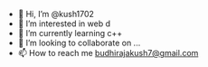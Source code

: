 - 👋 Hi, I’m @kush1702
- 👀 I’m interested in web d 
- 🌱 I’m currently learning c++
- 💞️ I’m looking to collaborate on ...
- 📫 How to reach me budhirajakush7@gmail.com

<!---
kush1702/kush1702 is a ✨ special ✨ repository because its `README.md` (this file) appears on your GitHub profile.
You can click the Preview link to take a look at your changes.
--->
